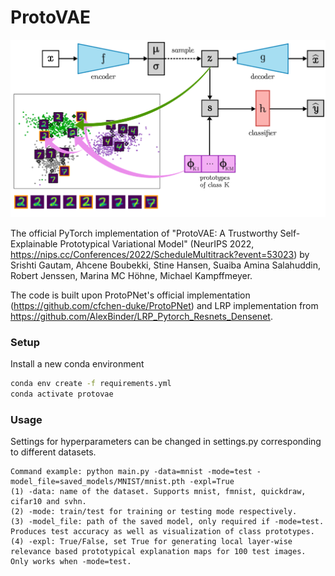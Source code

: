 # ProtoVAE

![protovae](images/protovae.png)

The official PyTorch implementation of "ProtoVAE: A Trustworthy Self-Explainable Prototypical Variational Model" (NeurIPS 2022, https://nips.cc/Conferences/2022/ScheduleMultitrack?event=53023) by Srishti Gautam,  Ahcene Boubekki, Stine Hansen, Suaiba Amina Salahuddin, Robert Jenssen, Marina MC Höhne, Michael Kampffmeyer.

The code is built upon ProtoPNet's official implementation (https://github.com/cfchen-duke/ProtoPNet) and LRP implementation from https://github.com/AlexBinder/LRP_Pytorch_Resnets_Densenet.

### Setup

Install a new conda environment 
```sh
conda env create -f requirements.yml
conda activate protovae
```


### Usage

Settings for hyperparameters can be changed in settings.py corresponding to different datasets.
```
Command example: python main.py -data=mnist -mode=test -model_file=saved_models/MNIST/mnist.pth -expl=True
(1) -data: name of the dataset. Supports mnist, fmnist, quickdraw, cifar10 and svhn.
(2) -mode: train/test for training or testing mode respectively.
(3) -model_file: path of the saved model, only required if -mode=test. Produces test accuracy as well as visualization of class prototypes.
(4) -expl: True/False, set True for generating local layer-wise relevance based prototypical explanation maps for 100 test images. Only works when -mode=test.
